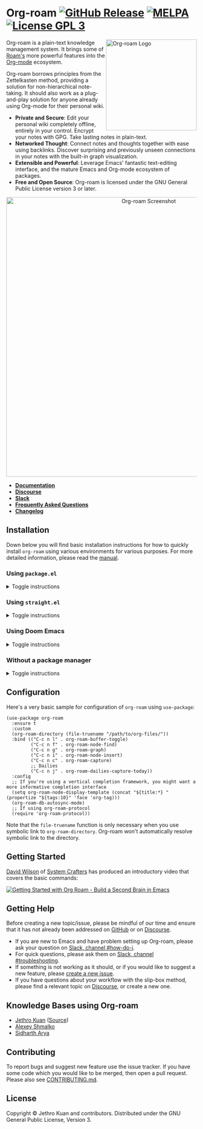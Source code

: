 # Org-roam [![GitHub Release][release-badge]][release] [![MELPA][melpa-badge]][melpa] [![License GPL 3][gpl3-badge]][gpl3]

<img src="https://www.orgroam.com/img/logo.svg" align="right" alt="Org-roam Logo" width="240">

Org-roam is a plain-text knowledge management system. It brings some of
[Roam's][roamresearch] more powerful features into the [Org-mode][org]
ecosystem.

Org-roam borrows principles from the Zettelkasten method, providing a solution
for non-hierarchical note-taking. It should also work as a plug-and-play
solution for anyone already using Org-mode for their personal wiki.

- **Private and Secure**: Edit your personal wiki completely offline, entirely
  in your control. Encrypt your notes with GPG. Take lasting notes in
  plain-text.
- **Networked Thought**: Connect notes and thoughts together with ease using
  backlinks. Discover surprising and previously unseen connections in your notes
  with the built-in graph visualization.
- **Extensible and Powerful**: Leverage Emacs' fantastic text-editing interface,
  and the mature Emacs and Org-mode ecosystem of packages.
- **Free and Open Source**: Org-roam is licensed under the GNU General Public
  License version 3 or later.

<p align="center">
  <img src="https://www.orgroam.com/img/screenshot.png" alt="Org-roam Screenshot" width="738">
</p>

- **[Documentation][docs]**
- **[Discourse][discourse]**
- **[Slack][slack]**
- **[Frequently Asked Questions][faq]**
- **[Changelog](CHANGELOG.md)**

## Installation

Down below you will find basic installation instructions for how to quickly
install `org-roam` using various environments for various purposes. For more
detailed information, please read the [manual][docs].

### Using `package.el`
<details>
<summary>Toggle instructions</summary>

You can install `org-roam` from [MELPA](https://melpa.org/) or [MELPA
Stable](https://stable.melpa.org/) using `package.el`:

```
M-x package-install RET org-roam RET
```
</details>

### Using `straight.el`
<details>
<summary>Toggle instructions</summary>

Installation from MELPA or MELPA Stable using `straight.el`:

```emacs-lisp
(straight-use-package 'org-roam)
```

Or with `use-package`:

```emacs-lisp
(use-package org-roam
  :straight t
  ...)
```

If you need to install the package directly from the source repository, instead
of from MELPA, the next sample shows how to do so:

```emacs-lisp
(use-package org-roam
  :straight (:host github :repo "org-roam/org-roam"
             :files (:defaults "extensions/*"))
  ...)
```

If you plan to use your own local fork for the development and contribution, the
next sample will get you there:

```emacs-lisp
(use-package org-roam
  :straight (:local-repo "/path/to/org-roam-fork"
             :files (:defaults "extensions/*")
             :build (:not compile))
  ...)
```
</details>

### Using Doom Emacs
<details>
<summary>Toggle instructions</summary>

Doom's `:lang org` module comes with support for `org-roam`, but it's not
enabled by default. To activate it pass `+roam2` flag to `org` module in your
`$DOOMDIR/init.el` (e.g. `(org +roam2)`), save the file and run `doom sync -u`
in your shell.

To provide better stability, Doom pins the package to a specific commit. If you
need to unpin it *(not recommended doing that, request Doom to bump the package
instead)* use the next in your `packages.el`:

```emacs-lisp
(unpin! org-roam)
```

If for some reasons you want to use a different recipe for `org-roam`, you can
use the next form in your `packages.el` to install the package from a recipe
repository (e.g. MELPA):

```emacs-lisp
(package! org-roam)
```

You can pass `:pin "commit hash"` to pin the package to a specific commit.

With the next sample you can install the package directly from the source
repository:

```emacs-lisp
(package! org-roam
  :recipe (:host github :repo "org-roam/org-roam"
           :files (:defaults "extensions/*")))
```

And if you plan to use your own local fork for the development or contribution,
the next sample will get you there:

```emacs-lisp
(package! org-roam
  :recipe (:local-repo "/path/to/org-roam-fork"
           :files (:defaults "extensions/*")
           :build (:not compile)))
```
</details>

### Without a package manager
<details>
<summary>Toggle instructions</summary>

To install the package without using a package manager you have the next two
options:

1. Install the package by cloning it with `git` from the source repository.
2. Or install the package by downloading the latest [release
   version](https://github.com/org-roam/org-roam/releases).
   
In both of the cases you will need to ensure that you have all the required
dependencies. These include:

- dash
- f
- s
- org (9.4 is the minimal required version!)
- emacsql
- emacsql-sqlite
- magit-section
- filenotify-recursive

After installing the package, you will need to properly setup `load-path` to the
package:

``` emacs-lisp
(add-to-list 'load-path "/path/to/org-roam/")
(add-to-list 'load-path "/path/to-org-roam/extensions/")
```

After which you should be able to resolve `(require 'org-roam)` call without any
problems.

Org-roam also comes with `.texi` files to integrate with Emacs' built-in Info
system. Read the manual to find more details for how to install them manually.
</details>

## Configuration

Here's a very basic sample for configuration of `org-roam` using `use-package`:

```emacs-lisp
(use-package org-roam
  :ensure t
  :custom
  (org-roam-directory (file-truename "/path/to/org-files/"))
  :bind (("C-c n l" . org-roam-buffer-toggle)
         ("C-c n f" . org-roam-node-find)
         ("C-c n g" . org-roam-graph)
         ("C-c n i" . org-roam-node-insert)
         ("C-c n c" . org-roam-capture)
         ;; Dailies
         ("C-c n j" . org-roam-dailies-capture-today))
  :config
  ;; If you're using a vertical completion framework, you might want a more informative completion interface
  (setq org-roam-node-display-template (concat "${title:*} " (propertize "${tags:10}" 'face 'org-tag)))
  (org-roam-db-autosync-mode)
  ;; If using org-roam-protocol
  (require 'org-roam-protocol))
```

Note that the `file-truename` function is only necessary when you use symbolic
link to `org-roam-directory`. Org-roam won't automatically resolve symbolic link
to the directory.
## Getting Started

[David Wilson](https://github.com/daviwil) of [System
Crafters](https://www.youtube.com/c/SystemCrafters) has produced an introductory
video that covers the basic commands:

[![Getting Started with Org Roam - Build a Second Brain in Emacs](https://img.youtube.com/vi/AyhPmypHDEw/0.jpg)](https://www.youtube.com/watch?v=AyhPmypHDEw)

## Getting Help

Before creating a new topic/issue, please be mindful of our time and ensure that
it has not already been addressed on [GitHub][issues] or on
[Discourse][discourse].

- If you are new to Emacs and have problem setting up Org-roam, please ask your
  question on [Slack, channel #how-do-i][slack].
- For quick questions, please ask them on [Slack, channel
  #troubleshooting][slack].
- If something is not working as it should, or if you would like to suggest a
  new feature, please [create a new issue][issues].
- If you have questions about your workflow with the slip-box method, please
  find a relevant topic on [Discourse][discourse], or create a new one.

## Knowledge Bases using Org-roam

- [Jethro Kuan](https://braindump.jethro.dev/)
  ([Source](https://github.com/jethrokuan/braindump/tree/master/org))
- [Alexey Shmalko](https://www.alexeyshmalko.com/)
- [Sidharth Arya](https://sidhartharya.github.io/braindump/index.html)

## Contributing

To report bugs and suggest new feature use the issue tracker. If you
have some code which you would like to be merged, then open a pull
request. Please also see [CONTRIBUTING.md](.github/CONTRIBUTING.md).

## License

Copyright © Jethro Kuan and contributors. Distributed under the GNU
General Public License, Version 3.

[roamresearch]: https://www.roamresearch.com/
[org]: https://orgmode.org/
[gpl3-badge]: https://img.shields.io/badge/license-GPL_3-green.svg
[gpl3]: http://www.gnu.org/licenses/gpl-3.0.txt
[melpa-badge]: https://melpa.org/packages/org-roam-badge.svg
[melpa]: https://melpa.org/#/org-roam
[release-badge]: https://img.shields.io/github/v/release/org-roam/org-roam
[release]: https://github.com/org-roam/org-roam/releases
[docs]: https://www.orgroam.com/manual.html
[discourse]: https://org-roam.discourse.group/
[slack]: https://join.slack.com/t/orgroam/shared_invite/zt-wuoize1z-x3UyQnQ0WHF0RhuEQ2NLnQ
[issues]: https://github.com/org-roam/org-roam/issues
[faq]: https://www.orgroam.com/manual.html#FAQ
